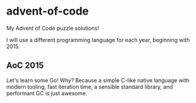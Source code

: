 # advent-of-code
My Advent of Code puzzle solutions!

I will use a different programming language for each year, beginning with 2015.

## AoC 2015
Let's learn some Go! Why? Because a simple C-like native language with modern tooling, fast iteration time, a sensible standard library, and performant GC is just awesome.
